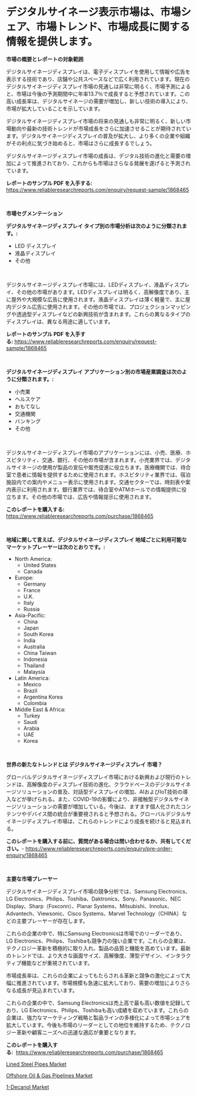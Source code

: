 <p><h1>デジタルサイネージ表示市場は、市場シェア、市場トレンド、市場成長に関する情報を提供します。</h1></p><p><strong>市場の概要とレポートの対象範囲</strong></p>
<p><p>デジタルサイネージディスプレイは、電子ディスプレイを使用して情報や広告を表示する技術であり、店舗や公共スペースなどで広く利用されています。現在のデジタルサイネージディスプレイ市場の見通しは非常に明るく、市場予測によると、市場は今後の予測期間中に年率13.7％で成長すると予想されています。この高い成長率は、デジタルサイネージの需要が増加し、新しい技術の導入により、市場が拡大していることを示しています。</p><p>デジタルサイネージディスプレイ市場の将来の見通しも非常に明るく、新しい市場動向や最新の技術トレンドが市場成長をさらに加速させることが期待されています。デジタルサイネージディスプレイの普及が拡大し、より多くの企業や組織がその利点に気づき始めると、市場はさらに成長するでしょう。</p><p>デジタルサイネージディスプレイ市場の成長は、デジタル技術の進化と需要の増加によって推進されており、これからも市場はさらなる発展を遂げると予測されています。</p></p>
<p><strong>レポートのサンプル PDF を入手する:</strong> <a href="https://www.reliableresearchreports.com/enquiry/request-sample/1868465">https://www.reliableresearchreports.com/enquiry/request-sample/1868465</a></p>
<p>&nbsp;</p>
<p><strong>市場セグメンテーション</strong></p>
<p><strong>デジタルサイネージディスプレイ タイプ別の市場分析は次のように分類されます。:</strong></p>
<p><ul><li>LED ディスプレイ</li><li>液晶ディスプレイ</li><li>その他</li></ul></p>
<p>&nbsp;</p>
<p><p>デジタルサイネージディスプレイ市場には、LEDディスプレイ、液晶ディスプレイ、その他の市場があります。LEDディスプレイは明るく、高解像度であり、主に屋外や大規模な広告に使用されます。液晶ディスプレイは薄く軽量で、主に屋内デジタル広告に使用されます。その他の市場では、プロジェクションマッピングや透過型ディスプレイなどの新興技術が含まれます。これらの異なるタイプのディスプレイは、異なる用途に適しています。</p></p>
<p><strong>レポートのサンプル PDF を入手する:</strong>&nbsp;<a href="https://www.reliableresearchreports.com/enquiry/request-sample/1868465">https://www.reliableresearchreports.com/enquiry/request-sample/1868465</a></p>
<p>&nbsp;</p>
<p><strong> デジタルサイネージディスプレイ アプリケーション別の市場産業調査は次のように分類されます。:</strong></p>
<p><ul><li>小売業</li><li>ヘルスケア</li><li>おもてなし</li><li>交通機関</li><li>バンキング</li><li>その他</li></ul></p>
<p>&nbsp;</p>
<p><p>デジタルサイネージディスプレイ市場のアプリケーションには、小売、医療、ホスピタリティ、交通、銀行、その他の市場が含まれます。小売業界では、デジタルサイネージの使用が製品の宣伝や販売促進に役立ちます。医療機関では、待合室で患者に情報を提供するために使用されます。ホスピタリティ業界では、宿泊施設内での案内やメニュー表示に使用されます。交通セクターでは、時刻表や案内表示に利用されます。銀行業界では、待合室やATMホールでの情報提供に役立ちます。その他の市場では、広告や情報提示に使用されます。</p></p>
<p><strong>このレポートを購入する:</strong>&nbsp; <a href="https://www.reliableresearchreports.com/purchase/1868465">https://www.reliableresearchreports.com/purchase/1868465</a></p>
<p>&nbsp;</p>
<p><strong>地域に関して言えば、デジタルサイネージディスプレイ 地域ごとに利用可能なマーケットプレーヤーは次のとおりです。:</strong></p>
<p><ul>
    <li>
        North America:
        <ul>
            <li>United States</li>
            <li>Canada</li>
        </ul>
    </li>
    <li>
        Europe:
        <ul>
            <li>Germany</li>
            <li>France</li>
            <li>U.K.</li>
            <li>Italy</li>
            <li>Russia</li>
        </ul>
    </li>
    <li>
        Asia-Pacific:
        <ul>
            <li>China</li>
            <li>Japan</li>
            <li>South Korea</li>
            <li>India</li>
            <li>Australia</li>
            <li>China Taiwan</li>
            <li>Indonesia</li>
            <li>Thailand</li>
            <li>Malaysia</li>
        </ul>
    </li>
    <li>
        Latin America:
        <ul>
            <li>Mexico</li>
            <li>Brazil</li>
            <li>Argentina Korea</li>
            <li>Colombia</li>
        </ul>
    </li>
    <li>
        Middle East & Africa:
        <ul>
            <li>Turkey</li>
            <li>Saudi</li>
            <li>Arabia</li>
            <li>UAE</li>
            <li>Korea</li>
        </ul>
    </li>
    </ul></p>
<p>&nbsp;</p>
<p><strong>世界の新たなトレンドとは デジタルサイネージディスプレイ 市場？</strong></p>
<p><p>グローバルデジタルサイネージディスプレイ市場における新興および現行のトレンドは、高解像度のディスプレイ技術の進化、クラウドベースのデジタルサイネージソリューションの普及、対話型ディスプレイの増加、AIおよびIoT技術の導入などが挙げられる。また、COVID-19の影響により、非接触型デジタルサイネージソリューションの需要が増加している。今後は、ますます個人化されたコンテンツやデバイス間の統合が重要視されると予想される。グローバルデジタルサイネージディスプレイ市場は、これらのトレンドにより成長を続けると見込まれる。</p></p>
<p><strong>このレポートを購入する前に、質問がある場合は問い合わせるか、共有してください。</strong>- <a href="https://www.reliableresearchreports.com/enquiry/pre-order-enquiry/1868465">https://www.reliableresearchreports.com/enquiry/pre-order-enquiry/1868465</a></p>
<p>&nbsp;</p>
<p><strong>主要な市場プレーヤー</strong></p>
<p><p>デジタルサイネージディスプレイ市場の競争分析では、Samsung Electronics、LG Electronics、Philips、Toshiba、Daktronics、Sony、Panasonic、NEC Display、Sharp（Foxconn）、Planar Systems、Mitsubishi、Innolux、Advantech、Viewsonic、Cisco Systems、Marvel Technology（CHINA）などの主要プレーヤーが存在します。</p><p>これらの企業の中で、特にSamsung Electronicsは市場でのリーダーであり、LG Electronics、Philips、Toshibaも競争力の強い企業です。これらの企業は、テクノロジー革新を積極的に取り入れ、製品の品質と機能を高めています。最新のトレンドでは、より大きな画面サイズ、高解像度、薄型デザイン、インタラクティブ機能などが重視されています。</p><p>市場成長率は、これらの企業によってもたらされる革新と競争の激化によって大幅に推進されています。市場規模も急速に拡大しており、需要の増加によりさらなる成長が見込まれています。</p><p>これらの企業の中で、Samsung Electronicsは売上高で最も高い数値を記録しており、LG Electronics、Philips、Toshibaも高い成績を収めています。これらの企業は、強力なマーケティング戦略と製品ラインの多様化によって市場シェアを拡大しています。今後も市場のリーダーとしての地位を維持するため、テクノロジー革新や顧客ニーズへの迅速な適応が重要となります。</p></p>
<p><strong>このレポートを購入する:</strong>&nbsp;&nbsp;<a href="https://www.reliableresearchreports.com/purchase/1868465">https://www.reliableresearchreports.com/purchase/1868465</a></p>
<p><p><a href="https://github.com/beatblasta/Market-Research-Report-List-2/blob/main/lined-steel-pipes-market.md">Lined Steel Pipes Market</a></p><p><a href="https://github.com/shotows/Market-Research-Report-List-1/blob/main/offshore-oil-gas-pipelines-market.md">Offshore Oil & Gas Pipelines Market</a></p><p><a href="https://github.com/angelajermaine/Market-Research-Report-List-2/blob/main/1-decanol-market.md">1-Decanol Market</a></p></p>
